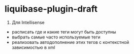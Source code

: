 # liquibase-plugin-draft  
1. Для Intellisense
- расписать где и какие теги могут быть доступны  
- выбрать самые часто используемые теги
- реализовать автодополнение этих тегов с контекстной зависимостью в xml

